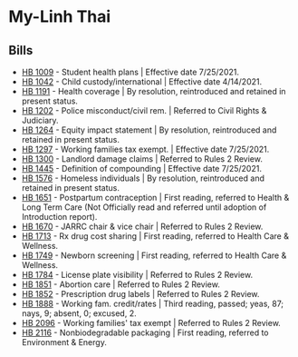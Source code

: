 # My-Linh Thai
## Bills
* [HB 1009](/bill/2021-22/hb/1009/) - Student health plans | Effective date 7/25/2021.
* [HB 1042](/bill/2021-22/hb/1042/) - Child custody/international | Effective date 4/14/2021.
* [HB 1191](/bill/2021-22/hb/1191/) - Health coverage | By resolution, reintroduced and retained in present status.
* [HB 1202](/bill/2021-22/hb/1202/) - Police misconduct/civil rem. | Referred to Civil Rights & Judiciary.
* [HB 1264](/bill/2021-22/hb/1264/) - Equity impact statement | By resolution, reintroduced and retained in present status.
* [HB 1297](/bill/2021-22/hb/1297/) - Working families tax exempt. | Effective date 7/25/2021.
* [HB 1300](/bill/2021-22/hb/1300/) - Landlord damage claims | Referred to Rules 2 Review.
* [HB 1445](/bill/2021-22/hb/1445/) - Definition of compounding | Effective date 7/25/2021.
* [HB 1576](/bill/2021-22/hb/1576/) - Homeless individuals | By resolution, reintroduced and retained in present status.
* [HB 1651](/bill/2021-22/hb/1651/) - Postpartum contraception | First reading, referred to Health & Long Term Care (Not Officially read and referred until adoption of Introduction report).
* [HB 1670](/bill/2021-22/hb/1670/) - JARRC chair & vice chair | Referred to Rules 2 Review.
* [HB 1713](/bill/2021-22/hb/1713/) - Rx drug cost sharing | First reading, referred to Health Care & Wellness.
* [HB 1749](/bill/2021-22/hb/1749/) - Newborn screening | First reading, referred to Health Care & Wellness.
* [HB 1784](/bill/2021-22/hb/1784/) - License plate visibility | Referred to Rules 2 Review.
* [HB 1851](/bill/2021-22/hb/1851/) - Abortion care | Referred to Rules 2 Review.
* [HB 1852](/bill/2021-22/hb/1852/) - Prescription drug labels | Referred to Rules 2 Review.
* [HB 1888](/bill/2021-22/hb/1888/) - Working fam. credit/rates | Third reading, passed; yeas, 87; nays, 9; absent, 0; excused, 2.
* [HB 2096](/bill/2021-22/hb/2096/) - Working families' tax exempt | Referred to Rules 2 Review.
* [HB 2116](/bill/2021-22/hb/2116/) - Nonbiodegradable packaging | First reading, referred to Environment & Energy.
